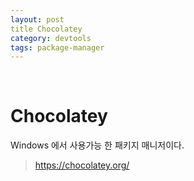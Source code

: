 ```yaml
---
layout: post
title Chocolatey
category: devtools
tags: package-manager
---
```


&nbsp;

# Chocolatey

Windows 에서 사용가능 한 패키지 매니저이다.

> https://chocolatey.org/

